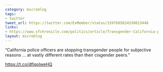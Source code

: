 ```yaml
---
category: microblog
tags:
- twitter
tweet_url: https://twitter.com/ExMember/status/1597605824330813440
links:
- https://www.sfchronicle.com/politics/article/Transgender-California-police-LGBTQ-stop-report-17337333.php
layout: microblog
---
```

“California police officers are stopping transgender people for subjective reasons … at vastly different rates than their cisgender peers.”

https://t.co/dflqolweHQ
